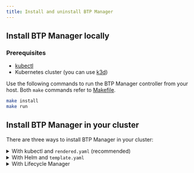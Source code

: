 ```yaml
---
title: Install and uninstall BTP Manager
---
```


## Install BTP Manager locally

### Prerequisites

- [kubectl](https://kubernetes.io/docs/tasks/tools/install-kubectl/)
- Kubernetes cluster (you can use [k3d](https://k3d.io)) 

Use the following commands to run the BTP Manager controller from your host. Both `make` commands refer to [Makefile](../../Makefile).

```sh
make install
make run
```

## Install BTP Manager in your cluster

There are three ways to install BTP Manager in your cluster:

<details>
<summary>With kubectl and <code>rendered.yaml</code> (recommended)</summary>
<br>

### Prerequisites

- [kubectl](https://kubernetes.io/docs/tasks/tools/install-kubectl/)
- Kubernetes cluster (you can use [k3d](https://k3d.io)) 

Use the following command to download and install BTP Manager from Kubernetes resources in your cluster.

```shell
kubectl apply -f deployments/prerequisites.yaml
kubectl apply -f https://github.com/kyma-project/btp-manager/releases/latest/download/rendered.yaml
```

Use the following command to uninstall BTP Manager from your cluster.

```shell
kubectl delete -f https://github.com/kyma-project/btp-manager/releases/latest/download/rendered.yaml
kubectl delete -f deployments/prerequisites.yaml
```
</details>

<details>
<summary>With Helm and <code>template.yaml</code></summary>
<br>

### Prerequisites

- [kubectl](https://kubernetes.io/docs/tasks/tools/install-kubectl/)
- Kubernetes cluster (you can use [k3d](https://k3d.io))
- [Helm](https://github.com/helm/helm#install)
- [skopeo](https://github.com/containers/skopeo) 
- [jq](https://github.com/stedolan/jq) 
- [yq](https://github.com/mikefarah/yq) 

To install BTP Manager using a template file (the output of the [kyma alpha create module](https://github.com/kyma-project/cli/blob/main/docs/gen-docs/kyma_alpha_create_module.md) command) in your cluster, use the following command:

```shell
../../hack/run_template.sh https://github.com/kyma-project/btp-manager/releases/latest/download/template.yaml
```

Use the following command to uninstall BTP Manager from your cluster.
```shell
helm uninstall btp-manager -n kyma-system
```

</details>

<details>
<summary>With Lifecycle Manager</summary>
<br>

> **NOTE:** This is an experimental way of installing BTP Manager in your cluster.

### Prerequisites

- [kubectl](https://kubernetes.io/docs/tasks/tools/install-kubectl/)
- [k3d](https://k3d.io)

### Quick-Start - Install script

Use the following command to run the BTP Manager with Lifecycle Manager. 

```shell
../hack/run_lifecycle_manager.sh https://github.com/kyma-project/btp-manager/releases/latest/download/template.yaml
```

It results in:
- downloading and using Kyma CLI to provision the k3d cluster
- deploying Lifecycle Manager
- applying the BTP Manager `template.yaml` provided by the user
- enabling the BTP Operator module
- displaying the BTP Manager and BTP Operator status

### Delete k3d cluster

```shell
k3d cluster delete kyma
```

</details> 
